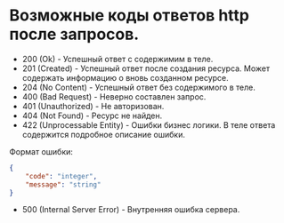 # Возможные коды ответов http после запросов.

- 200 (Ok) - Успешный ответ с содержимим в теле.
- 201 (Created) - Успешный ответ после создания ресурса. Может содержать информацию о вновь созданном ресурсе.
- 204 (No Content) - Успешный ответ без содержимого в теле.
- 400 (Вad Request) - Неверно составлен запрос.
- 401 (Unauthorized) - Не авторизован.
- 404 (Not Found) - Ресурс не найден.
- 422 (Unprocessable Entity) - Ошибки бизнес логики. В теле ответа содержится подробное описание ошибки.

Формат ошибки:

```json
{
    "code": "integer",
    "message": "string"
}
```
- 500 (Internal Server Error) - Внутренняя ошибка сервера.
